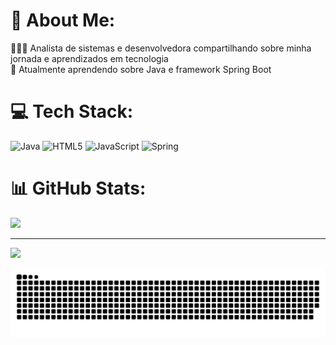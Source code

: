 # 💫 About Me:
👩🏻‍💻   Analista de sistemas e desenvolvedora compartilhando sobre minha jornada e aprendizados em tecnologia<br>🌱   Atualmente aprendendo sobre Java e framework Spring Boot


# 💻 Tech Stack: 
![Java](https://img.shields.io/badge/java-%23ED8B00.svg?style=for-the-badge&logo=openjdk&logoColor=white) ![HTML5](https://img.shields.io/badge/html5-%23E34F26.svg?style=for-the-badge&logo=html5&logoColor=white) ![JavaScript](https://img.shields.io/badge/javascript-%23323330.svg?style=for-the-badge&logo=javascript&logoColor=%23F7DF1E)  ![Spring](https://img.shields.io/badge/spring-%236DB33F.svg?style=for-the-badge&logo=spring&logoColor=white)
# 📊 GitHub Stats:
![](https://github-readme-stats.vercel.app/api?username=c4rolanne&theme=dark&hide_border=false&include_all_commits=false&count_private=false)<br/>




---
[![](https://visitcount.itsvg.in/api?id=c4rolanne&icon=0&color=0)](https://visitcount.itsvg.in)


<picture align="center">
  <source media="(prefers-color-scheme: dark)" srcset="https://raw.githubusercontent.com/C4rolanne/C4rolanne/output/github-contribution-grid-snake-dark.svg">
  <source media="(prefers-color-scheme: light)" srcset="https://raw.githubusercontent.com/C4rolanne/C4rolanne/output/github-contribution-grid-snake-dark.svg">
  <img align="center" alt="github contribution grid snake animation" src="https://raw.githubusercontent.com/C4rolanne/C4rolanne/output/github-contribution-grid-snake.svg">
</picture>

<!-- Proudly created with GPRM ( https://gprm.itsvg.in ) -->
